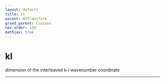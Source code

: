 ```yaml
---
layout: default
title: kl
parent: WVTransform
grand_parent: Classes
nav_order: 128
mathjax: true
---
```


#  kl

dimension of the interleaved k-l wavenumber coordinate


---

